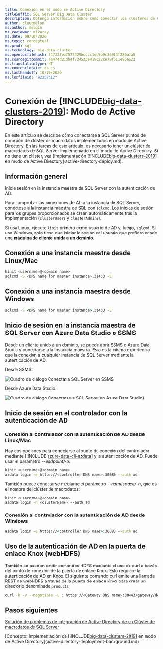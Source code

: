 ```yaml
---
title: Conexión en el modo de Active Directory
titleSuffix: SQL Server Big Data Cluster
description: Obtenga información sobre cómo conectar los clústeres de macrodatos de SQL Server en un dominio de Active Directory.
author: cloudmelon
ms.author: melqin
ms.reviewer: mikeray
ms.date: 09/30/2020
ms.topic: conceptual
ms.prod: sql
ms.technology: big-data-cluster
ms.openlocfilehash: 547337ea7573429bcccc1eb9b9c36914f286a2a5
ms.sourcegitcommit: ae474d21db4f724523e419622ce79f611e956a22
ms.translationtype: HT
ms.contentlocale: es-ES
ms.lasthandoff: 10/20/2020
ms.locfileid: "92257312"
---
```

# <a name="connect-big-data-clusters-2019-active-directory-mode"></a>Conexión de [!INCLUDE[big-data-clusters-2019](../includes/ssbigdataclusters-ss-nover.md)]: Modo de Active Directory

En este artículo se describe cómo conectarse a SQL Server puntos de conexión de clúster de macrodatos implementados en modo de Active Directory. En las tareas de este artículo, es necesario tener un clúster de macrodatos de SQL Server implementado en el modo de Active Directory. Si no tiene un clúster, vea [Implementación [!INCLUDE[big-data-clusters-2019](../includes/ssbigdataclusters-ss-nover.md)] en modo de Active Directory](active-directory-deploy.md).

## <a name="overview"></a>Información general

Inicie sesión en la instancia maestra de SQL Server con la autenticación de AD.

Para comprobar las conexiones de AD a la instancia de SQL Server, conéctese a la instancia maestra de SQL con `sqlcmd`. Los inicios de sesión para los grupos proporcionados se crean automáticamente tras la implementación (`clusterUsers` y `clusterAdmins`).

Si usa Linux, ejecute `kinit` primero como usuario de AD y, luego, `sqlcmd`. Si usa Windows, solo tiene que iniciar la sesión del usuario que prefiera desde una **máquina de cliente unida a un dominio**.

## <a name="connect-to-master-instance-from-linuxmac"></a>Conexión a una instancia maestra desde Linux/Mac

```bash
kinit <username>@<domain name>
sqlcmd -S <DNS name for master instance>,31433 -E
```

## <a name="connect-to-master-instance-from-windows"></a>Conexión a una instancia maestra desde Windows

```cmd
sqlcmd -S <DNS name for master instance>,31433 -E
```

## <a name="log-in-to-sql-server-master-instance-using-azure-data-studio-or-ssms"></a>Inicio de sesión en la instancia maestra de SQL Server con Azure Data Studio o SSMS

Desde un cliente unido a un dominio, se puede abrir SSMS o Azure Data Studio y conectarse a la instancia maestra. Esta es la misma experiencia que la conexión a cualquier instancia de SQL Server mediante la autenticación de AD.

Desde SSMS:

![Cuadro de diálogo Conectar a SQL Server en SSMS](./media/deploy-active-directory/image23.png)

Desde Azure Data Studio:

![Cuadro de diálogo Conectarse a SQL Server en Azure Data Studio](./media/deploy-active-directory/image24.png)}

## <a name="log-in-to-controller-with-ad-authentication"></a>Inicio de sesión en el controlador con la autenticación de AD

### <a name="connect-to-controller-with-ad-authentication-from-linuxmac"></a>Conexión al controlador con la autenticación de AD desde Linux/Mac

Hay dos opciones para conectarse al punto de conexión del controlador mediante [!INCLUDE [azure-data-cli-azdata](../includes/azure-data-cli-azdata.md)] y la autenticación de AD. Puede usar el parámetro *--endpoint/-e*:

```bash
kinit <username>@<domain name>
azdata login -e https://<controller DNS name>:30080 --auth ad
```

También puede conectarse mediante el parámetro *--namespace/-n*, que es el nombre del clúster de macrodatos:

```bash
kinit <username>@<domain name>
azdata login -n <clusterName> --auth ad
```

### <a name="connect-to-controller-with-ad-authentication-from-windows"></a>Conexión al controlador con la autenticación de AD desde Windows

```cmd
azdata login -e https://<controller DNS name>:30080 --auth ad
```

## <a name="use-ad-authentication-to-knox-gateway-webhdfs"></a>Uso de la autenticación de AD en la puerta de enlace Knox (webHDFS)

También se pueden emitir comandos HDFS mediante el uso de curl a través del punto de conexión de la puerta de enlace Knox. Esto requiere la autenticación de AD en Knox. El siguiente comando curl emite una llamada REST de webHDFS a través de la puerta de enlace Knox para crear un directorio denominado `products`

```bash
curl -k -v --negotiate -u : https://<Gateway DNS name>:30443/gateway/default/webhdfs/v1/products?op=MKDIRS -X PUT
```

## <a name="next-steps"></a>Pasos siguientes

[Solución de problemas de integración de Active Directory de un Clúster de macrodatos de SQL Server](troubleshoot-active-directory.md)

[Concepto: Implementación de [!INCLUDE[big-data-clusters-2019](../includes/ssbigdataclusters-ss-nover.md)] en modo de Active Directory](active-directory-deployment-background.md)
